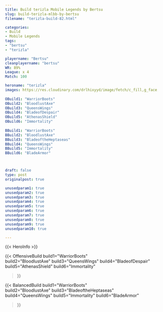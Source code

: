```yaml
---
title: Build terizla Mobile Legends by Bertsu
slug: build-terizla-mlbb-by-bertsu
filename: "terizla-build-82.html"

categories: 
- Build 
- Mobile Legends
tags: 
- "bertsu"
- "terizla"

playername: "Bertsu"
cleanplayername: "bertsu"
WR: 89%
League: x 4
Match: 100 

heroname: "terizla"
images: https://res.cloudinary.com/drlhixyyd/image/fetch/c_fill,g_face,f_auto/https://cdn2-build.mobagenie.my.id/p/images/banner/full/terizla.jpg
 
OBuild1: "WarriorBoots"  
OBuild2: "BloodlustAxe" 
OBuild3: "QueensWings" 
OBuild4: "BladeofDespair" 
OBuild5: "AthenasShield" 
OBuild6: "Immortality" 
 
BBuild1: "WarriorBoots"  
BBuild2: "BloodlustAxe" 
BBuild3: "BladeoftheHeptaseas" 
BBuild4: "QueensWings" 
BBuild5: "Immortality" 
BBuild6: "BladeArmor"



draft: false
type: post
originalpost: true

unusedparam1: true
unusedparam2: true
unusedparam3: true
unusedparam4: true
unusedparam5: true
unusedparam6: true
unusedparam7: true
unusedparam8: true
unusedparam9: true
unusedparam10: true

---
```


{{< HeroInfo >}} 

{{< OffensiveBuild 
build1="WarriorBoots"  
build2="BloodlustAxe" 
build3="QueensWings" 
build4="BladeofDespair" 
build5="AthenasShield" 
build6="Immortality" 
 >}} 

{{< BalancedBuild 
build1="WarriorBoots"  
build2="BloodlustAxe" 
build3="BladeoftheHeptaseas" 
build4="QueensWings" 
build5="Immortality" 
build6="BladeArmor" 
 >}}

